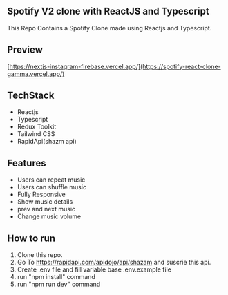 ## Spotify V2 clone with ReactJS and Typescript
This Repo Contains a Spotify Clone made using Reactjs and Typescript.
## Preview
[https://nextjs-instagram-firebase.vercel.app/](https://spotify-react-clone-gamma.vercel.app/)
## TechStack
- Reactjs
- Typescript
- Redux Toolkit
- Tailwind CSS
- RapidApi(shazm api)
## Features
- Users can repeat music
- Users can shuffle music
- Fully Responsive
- Show music details
- prev and next music
- Change music volume

## How to run
1. Clone this repo.
2. Go To https://rapidapi.com/apidojo/api/shazam and suscrie this api.
3. Create .env file and fill variable base .env.example file
4. run "npm install" command
5. run "npm run dev" command
